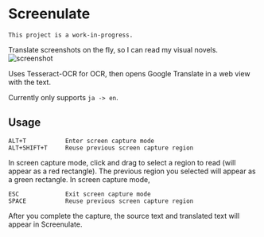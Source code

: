 # Screenulate
`This project is a work-in-progress.`

Translate screenshots on the fly, so I can read my visual novels.
![screenshot](https://i.imgur.com/lko3pAi.png)

Uses Tesseract-OCR for OCR, then opens Google Translate in a web view with the text.

Currently only supports `ja -> en`.

## Usage
```
ALT+T           Enter screen capture mode
ALT+SHIFT+T     Reuse previous screen capture region
```

In screen capture mode, click and drag to select a region to read (will appear as a red rectangle). The previous region you selected will appear as a green rectangle. In screen capture mode,

```
ESC             Exit screen capture mode
SPACE           Reuse previous screen capture region
```

After you complete the capture, the source text and translated text will appear in Screenulate.
